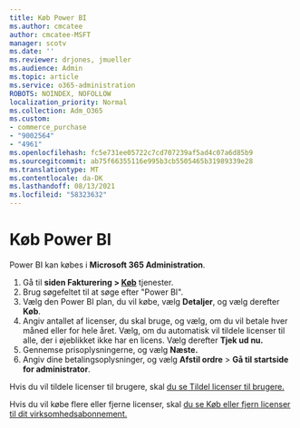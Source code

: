 ```yaml
---
title: Køb Power BI
ms.author: cmcatee
author: cmcatee-MSFT
manager: scotv
ms.date: ''
ms.reviewer: drjones, jmueller
ms.audience: Admin
ms.topic: article
ms.service: o365-administration
ROBOTS: NOINDEX, NOFOLLOW
localization_priority: Normal
ms.collection: Adm_O365
ms.custom:
- commerce_purchase
- "9002564"
- "4961"
ms.openlocfilehash: fc5e731ee05722c7cd707239af5ad4c07a6d85b9
ms.sourcegitcommit: ab75f66355116e995b3cb5505465b31989339e28
ms.translationtype: MT
ms.contentlocale: da-DK
ms.lasthandoff: 08/13/2021
ms.locfileid: "58323632"
---
```

# <a name="purchase-power-bi"></a>Køb Power BI

Power BI kan købes i **Microsoft 365 Administration**.

1. Gå til **siden Fakturering > [Køb](https://go.microsoft.com/fwlink/p/?linkid=868433)** tjenester.
2. Brug søgefeltet til at søge efter "Power BI".
3. Vælg den Power BI plan, du vil købe, vælg **Detaljer**, og vælg derefter **Køb**.
4. Angiv antallet af licenser, du skal bruge, og vælg, om du vil betale hver måned eller for hele året. Vælg, om du automatisk vil tildele licenser til alle, der i øjeblikket ikke har en licens. Vælg derefter **Tjek ud nu.**
5. Gennemse prisoplysningerne, og vælg **Næste.**
6. Angiv dine betalingsoplysninger, og vælg **Afstil ordre**  >  **Gå til startside for administrator**.

Hvis du vil tildele licenser til brugere, skal [du se Tildel licenser til brugere.](https://docs.microsoft.com/microsoft-365/admin/manage/assign-licenses-to-users)

Hvis du vil købe flere eller fjerne licenser, skal [du se Køb eller fjern licenser til dit virksomhedsabonnement.](https://docs.microsoft.com/microsoft-365/commerce/licenses/buy-licenses)